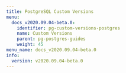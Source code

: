 ```yaml
---
title: PostgreSQL Custom Versions
menu:
  docs_v2020.09.04-beta.0:
    identifier: pg-custom-versions-postgres
    name: Custom Versions
    parent: pg-postgres-guides
    weight: 45
menu_name: docs_v2020.09.04-beta.0
info:
  version: v2020.09.04-beta.0
---
```



